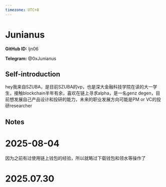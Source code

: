 ```yaml
---
timezone: UTC+8
---
```


# Junianus

**GitHub ID:** ljn06

**Telegram:** @0xJunianus

## Self-introduction

hey我来自SZUBA，是目前SZUBA的vp，也是深大金融科技学院在读的大一学生，接触blockchain半年有余，喜欢在链上寻求alpha，是一名genz degen，目前想发展自己产品设计和投研的能力，未来的职业发展方向可能是PM or VC的投研researcher

## Notes

<!-- Content_START -->
# 2025-08-04

因为之前有过使用链上钱包的经验，所以就略过下载钱包和领水等操作了


# 2025.07.30


<!-- Content_END -->
